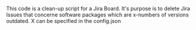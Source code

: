 This code is a clean-up script for a Jira Board. It's purpose is to delete Jira Issues that concerne software packages which are x-numbers of versions outdated. X can be specified in the config.json
